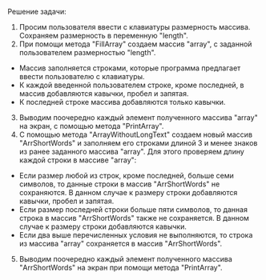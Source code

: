 Решение задачи:
1. Просим пользователя ввести с клавиатуры размерность массива. Сохраняем размерность в переменную "length".
2. При помощи метода "FillArray" создаем массив "array", с заданной пользователем размерностью "length".
 * Массив заполняется строками, которые программа предлагает ввести пользователю с клавиатуры.
 * К каждой введенной пользователем строке, кроме последней, в массив добавляются кавычки, пробел и запятая.
 * К последней строке массива добавляются только кавычки.
3. Выводим поочередно каждый элемент полученного массива "array" на экран, с помощью метода "PrintArray". 
4. С помощью метода "ArrayWithoutLongText" создаем новый массив "ArrShortWords" и заполняем его строками длиной 3 и менее знаков из ранее заданного массива "array". Для этого проверяем длину каждой строки в массиве "array":
 * Если размер любой из строк, кроме последней, больше семи символов, то данные строки в массив "ArrShortWords" не сохраняются. В данном случае к размеру строки добавляются кавычки, пробел и запятая.
 * Если размер последней строки больше пяти символов, то данная строка в массив "ArrShortWords" также не сохраняется. В данном случае к размеру строки добавляются кавычки.
 * Если два выше перечисленных условия не выполняются, то строка из массива "array" сохраняется в массив "ArrShortWords".
5. Выводим поочередно каждый элемент полученного массива "ArrShortWords" на экран при помощи метода "PrintArray".